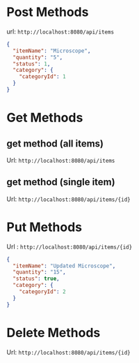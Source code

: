 # Post Methods  
url: `http://localhost:8080/api/items`  
```json
{
  "itemName": "Microscope",
  "quantity": "5",
  "status": 1,
  "category": {
    "categoryId": 1
  }
}
```  


# Get Methods  
## get method (all items)
Url: `http://localhost:8080/api/items`  
## get method (single item)
Url: `http://localhost:8080/api/items/{id}`  


# Put Methods  
Url : `http://localhost:8080/api/items/{id}`  
```json
{
  "itemName": "Updated Microscope",
  "quantity": "15",
  "status": true,
  "category": {
    "categoryId": 2
  }
}
```  

# Delete Methods  
Url: `http://localhost:8080/api/items/{id}`
